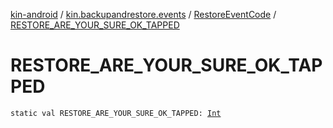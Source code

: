 [kin-android](../../index.md) / [kin.backupandrestore.events](../index.md) / [RestoreEventCode](index.md) / [RESTORE_ARE_YOUR_SURE_OK_TAPPED](./-r-e-s-t-o-r-e_-a-r-e_-y-o-u-r_-s-u-r-e_-o-k_-t-a-p-p-e-d.md)

# RESTORE_ARE_YOUR_SURE_OK_TAPPED

`static val RESTORE_ARE_YOUR_SURE_OK_TAPPED: `[`Int`](https://kotlinlang.org/api/latest/jvm/stdlib/kotlin/-int/index.html)